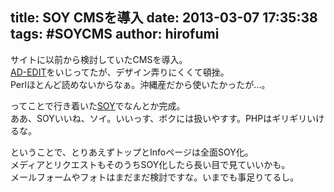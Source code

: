 title: SOY CMSを導入
date: 2013-03-07 17:35:38
tags: #SOYCMS
author: hirofumi
---
サイトに以前から検討していたCMSを導入。  
[AD-EDIT](http://www.adedit.net/)をいじってたが、デザイン弄りにくくて頓挫。  
Perlほとんど読めないからなぁ。沖縄産だから使いたかったが…。  

ってことで行き着いた[SOY](http://www.soycms.net/)でなんとか完成。  
ああ、SOYいいね、ソイ。いいっす、ボクには扱いやすす。PHPはギリギリいけるな。  

ということで、とりあえずトップとInfoページは全面SOY化。  
メディアとリクエストもそのうちSOY化したら長い目で見ていいかも。  
メールフォームやフォトはまだまだ検討ですな。いまでも事足りてるし。 